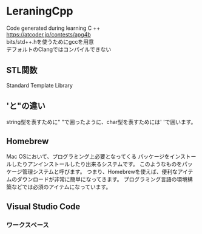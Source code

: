 # LeraningCpp
Code generated during learning C ++  
https://atcoder.jp/contests/apg4b  
bits/std++.hを使うためにgccを用意  
デフォルトのClangではコンパイルできない

## STL関数
Standard Template Library

## 'と"の違い
string型を表すために" "で囲ったように、char型を表すためには' 'で囲います。

## Homebrew
Mac OSにおいて、プログラミング上必要となってくる
パッケージをインストールしたりアンインストールしたり出来るシステムです。
このようなものをパッケージ管理システムと呼びます。
つまり、Homebrewを使えば、便利なアイテムのダウンロードが非常に簡単になってきます。
プログラミング言語の環境構築などでは必須のアイテムになっています。

## Visual Studio Code
### ワークスペース
